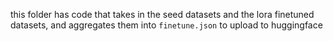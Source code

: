 this folder has code that takes in the seed datasets and the lora finetuned datasets, and aggregates them into `finetune.json` to upload to huggingface